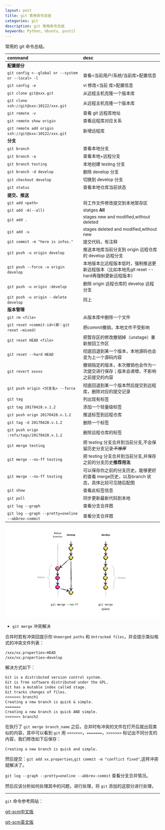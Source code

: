 ```yaml
---
layout: post
title: git 常用命令总结
categories: git
description: git 常用命令总结
keywords: Python, Ubuntu, psutil
---
```


常用的 git 命令总结。

| command                                              | desc |
|:-----------------------------------------------------|:------------|
| **配置部分** ||
| `git config <--global or --system or --local> -l`    | 查看<当前用户/系统/当前库>配置信息 |
| `git config -e`                                      | vi 修改<当前 库>配置信息 |
| `git clone git@xxx.git`                              | 从远程主机克隆一个版本库 |
| `git clone ssh://git@xxx:10122/xxx.git`              | 从远程主机克隆一个版本库 |
| `git remote -v`                                      | 查看 git 远程库地址 |
| `git remote show origin`                             | 查看远程库对应关系 |
| `git remote add origin ssh://git@xxx:10122/xxx.git`  | 新增远程库     |
| **分支** |
| `git branch`                                         | 查看本地分支               |
| `git branch -a`                                      | 查看本地+远程分支 |
| `git branch testing`                                 | 本地创建 testing 分支         |
| `git branch -d develop`                              | 删除 develop 分支 |
| `git checkout develop`                               | 切换到 develop 分支 |
| `git status`                                         | 查看本地仓库当前状态  |
| **提交、推送** |
| `git add <path>`                                     | 将工作文件修改提交到本地暂存区  |
| `git add -A(--all)`                                  | statges **All**       |
| `git add .`                                          | stages new and modified,without deleted      |
| `git add -u`                                         | stages deleted and modified,without new       |
| `git commit -m "here is infos."`                     | 提交代码，有注释       |
| `git push -u origin develop`                         | 推送本地库当前分支到 origin 远程仓库的 develop 远程分支        |
| `git push --force -u origin develop`                 | 本地版本比远程版本低时，强制推送更新远程版本（比如本地先git reset --hard再强制更新远程版本）        |
| `git push -u origin :develop`                        | 删除 origin 远程仓库的 develop 远程分支        |
| `git push -u origin --delete develop`                | 同上        |
| **版本管理** |
| `git rm <file>`                                      | 从版本库中删除一个文件       |
| `git reset <commit-id>(即：git reset –mixed)  `      | 把commit撤销，本地文件不受影响       |
| `git reset HEAD <file>  `                            | 把暂存区的修改撤销掉（unstage）重新放回工作区       |
| `git reset --hard HEAD`                              | 彻底回退到某一个版本，本地源码也会变为上一个源码内容      |
| `git revert xxxxx`                                   | 撤销指定的版本，本次撤销也会作为一次提交进行保存；版本会递增，不影响之前提交的内容|
| `git push origin <分支名> --force`                   | 彻底回退到某一个版本然后提交到远程库，删除对应的提交记录      |
| `git tag`                                            | 列出现有标签      |
| `git tag 20170428.v.1.2`                             | 添加一个轻量级标签        |
| `git push orign 20170428.v.1.2`                      | 推送标签到远程仓库        |
| `git tag -d 20170428.v.1.2`                          | 删除一个标签 |
| `git push orign :refs/tags/20170428.v.1.2`           | 删除远程仓库的标签        |
| `git merge testing`                                  | 把 testing 分支合并到当前分支,不会保留历史分支记录~~_不推荐_~~ |
| `git merge --no-ff testing`                          | 把 testing 分支合并到当前分支,并保存之前的分支历史**推荐用法** |
| `git merge --no-ff testing`                          |可以保存你之前的分支历史。能够更好的查看 merge历史，以及branch 状态，具体比较可见随后配图|
| `git show`                                           | 查看此标签信息       |
| `git pull`                                           | 同步更新最新代码到本地|
| `git log --graph`                  | 查看分支合并图 |
| `git log --graph --pretty=oneline --abbrev-commit` | 查看分支合并图 |

![git merge --no-ff](https://github.com/stdupanda/stdupanda.github.io/raw/master/images/posts/git_merge_no_ff.png)

- `git merge` 冲突解决

合并时若有冲突回提示你 `Unmerged paths` 和 `Untracked files`，并会提示类似格式的冲突文件列表：
```
/xxx/xx.properties~HEAD
/xxx/xx.properties~develop
```
解决方式如下：

```
Git is a distributed version control system.
Git is free software distributed under the GPL.
Git has a mutable index called stage.
Git tracks changes of files.
<<<<<<< branch1
Creating a new branch is quick & simple.
=======
Creating a new branch is quick AND simple.
>>>>>>> branch2
```
在执行了 `git merge branch_name` 之后，合并时有冲突的文件在打开后就出现类似的内容，其中可以看到 `git` 用 `<<<<<<<`，`=======`，`>>>>>>>` 标记出不同分支的内容，我们修改如下后保存：

`Creating a new branch is quick and simple.`

然后提交：`git add xx.properties`,`git commit -m "conflict fixed"`,这样冲突就解决了。

`git log --graph --pretty=oneline --abbrev-commit` 查看分支合并情况。




然后应该分析如何处理其中的问题，进行处理，将 `git` 添加的这部分进行处理，

---

`git` 命令参考网站：

[git-scm中文版](https://git-scm.com/book/zh/v2 "https://git-scm.com/book/zh/v2")

[git-scm英文版](https://git-scm.com/book/en/v2 "https://git-scm.com/book/en/v2")
